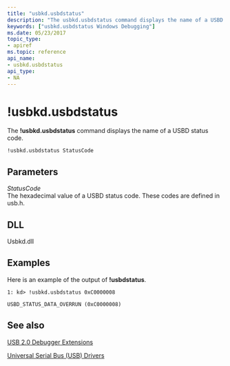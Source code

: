 ```yaml
---
title: "usbkd.usbdstatus"
description: "The usbkd.usbdstatus command displays the name of a USBD status code."
keywords: ["usbkd.usbdstatus Windows Debugging"]
ms.date: 05/23/2017
topic_type:
- apiref
ms.topic: reference
api_name:
- usbkd.usbdstatus
api_type:
- NA
---
```


# !usbkd.usbdstatus


The **!usbkd.usbdstatus** command displays the name of a USBD status code.

```dbgcmd
!usbkd.usbdstatus StatusCode
```

## <span id="ddk__devobj_dbg"></span><span id="DDK__DEVOBJ_DBG"></span>Parameters


<span id="_______StatusCode______"></span><span id="_______statuscode______"></span><span id="_______STATUSCODE______"></span> *StatusCode*   
The hexadecimal value of a USBD status code. These codes are defined in usb.h.

## <span id="DLL"></span><span id="dll"></span>DLL


Usbkd.dll

## Examples

Here is an example of the output of **!usbdstatus**.

```dbgcmd
1: kd> !usbkd.usbdstatus 0xC0000008

USBD_STATUS_DATA_OVERRUN (0xC0000008)
```

## See also


[USB 2.0 Debugger Extensions](usb-2-0-extensions.md)

[Universal Serial Bus (USB) Drivers](../usbcon/index.md)

 


